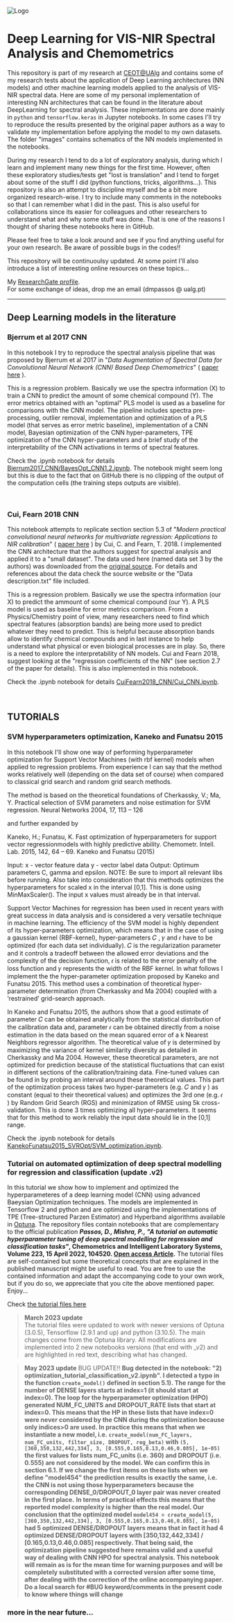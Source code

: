 ![Logo](https://github.com/dario-passos/DeepLearning_for_VIS-NIR_Spectra/blob/master/images/github_card.png)

# <b>Deep Learning for VIS-NIR Spectral Analysis and Chemometrics</b>
This repository is part of my research at [CEOT@UAlg](https://www.ceot.ualg.pt/research-groups/sensing-and-biology]) and 
contains some of my research tests about the application of 
Deep Learning architectures (NN models) and other machine learning models applied to the analysis of VIS-NIR spectral data. 
Here are some of my personal implementation of interesting NN architectures that can be found in the literature about 
DeepLearning for spectral analysis. These implementations are done mainly in <code>python</code> and <code>tensorflow.keras</code> in Jupyter notebooks. In some cases I'll try to reproduce the results presented by the original paper authors as 
a way to validate my implementation before applying the model to my own datasets. The folder "images" contains schematics of the NN models implemented in the notebooks. 

During my research I tend to do a lot of exploratory analysis, during which I learn and implement many new things 
for the first time. However, often these exploratory studies/tests get "lost is translation" and I tend to forget 
about some of the stuff I did (python functions, tricks, algorithms...). This repository is also an attempt to discipline 
myself and be a bit more organized research-wise. I try to include many comments in the notebooks so that I can remember what 
I did in the past. This is also useful for collaborations since its easier for colleagues and other researchers to 
understand what and why some stuff was done. That is one of the reasons I thought of sharing these notebooks here in GitHub. 

Please feel free to take a look around and see if you find anything useful for your own research. Be aware of possible 
bugs in the codes!! 

This repository will be continuoulsy updated. At some point I'll also introduce a list of interesting online resources on these topics...


My [ResearchGate profile](https://www.researchgate.net/profile/Dario_Passos).<br>
For some exchange of ideas, drop me an email (dmpassos @ ualg.pt)<br>

<hr>

## Deep Learning models in the literature
### Bjerrum et al 2017 CNN

In this notebook I try to reproduce the spectral analysis pipeline that was proposed by Bjerrum et al 2017 in "*Data Augmentation of Spectral Data for Convolutional Neural Network (CNN) Based Deep Chemometrics*" ( [paper here](https://arxiv.org/abs/1710.01927) ). 

This is a regression problem. Basically we use the spectra information (X) to train a CNN to predict the amount of 
some chemical compound (Y). The error metrics obtained with an "optimal" PLS model is used as a baseline for comparisons with the 
CNN model. The pipeline includes spectra pre-processing, outlier removal, implementation and optimization of a PLS model 
(that serves as error metric baseline), implementation of a CNN model, Bayesian optimization of the CNN hyper-parameters, 
TPE optimization of the CNN hyper-parameters and a brief study of the interpretability of the CNN activations in terms
of spectral features.

Check the .ipynb notebook for details [Bjerrum2017_CNN/BayesOpt_CNN1.2.ipynb](/notebooks/Bjerrum2017_CNN/BayesOpt_CNN1.2.ipynb).
The notebook might seem long but this is due to the fact that on GitHub there is no clipping of the output of the computation
cells (the training steps outputs are visible).


<br>

### Cui, Fearn 2018 CNN

This notebook attempts to replicate section section 5.3 of "*Modern practical convolutional neural networks for multivariate regression: Applications to NIR calibration*" ( [paper here](https://www.sciencedirect.com/science/article/pii/S0169743918301382?via%3Dihub) ) by Cui, C. and Fearn, T. 2018. 
I implemented the CNN architecture that the authors suggest for spectral analysis and applied it to a "small dataset". The data used here (named data set 3 by the authors) was downloaded from the [original source](http://www.models.kvl.dk/wheat_kernels). For details and references about the data check the source website or the "Data description.txt" file included.

This is a regression problem. Basically we use the spectra information (our X) to predict the ammount of some chemical compound (our Y). A PLS model is used as baseline for error metrics comparison. 
From a Physics/Chemistry point of view, many researchers need to find which spectral features (absorption bands) are being more used to predict whatever they need to predict. This is helpful because absorption bands allow to identify chemical compounds and in last instance to help understand what physical or even biological processes are in play. So, there is a need to explore the interpretability of NN models. Cui and Fearn 2018, suggest looking at the "regression coefficients of the NN" (see section 2.7 of the paper for details). This is also implemented in this notebook.

Check the .ipynb notebook for details [CuiFearn2018_CNN/Cui_CNN.ipynb](/notebooks/CuiFearn2018_CNN/Cui_CNN.ipynb).

<br>

## TUTORIALS
### SVM hyperparameters optimization, Kaneko and Funatsu 2015

In this notebook I'll show one way of performing hyperparameter optimization for Support Vector Machines (with rbf kernel) models when applied to regression problems. From experience I can say that the method works relatively well (depending on the data set of course) when compared to classical grid search and random grid search methods.

The method is based on the theoretical foundations of
Cherkassky, V.; Ma, Y. Practical selection of SVM parameters and noise estimation for SVM regression. Neural Networks 2004, 17, 113 – 126

and further expanded by

Kaneko, H.; Funatsu, K. Fast optimization of hyperparameters for support vector regressionmodels with highly predictive ability. Chemometr. Intell. Lab. 2015, 142, 64 – 69. Kaneko and Funatsu (2015)

Input: x - vector feature data y - vector label data Output: Optimum parameters C, gamma and epsilon. NOTE: Be sure to import all relevant libs before running. Also take into consideration that this methods optimizes the hyperparameters for scaled x in the interval [0,1]. This is done using MinMaxScaler(). The input x values must already be in that interval.

Support Vector Machines for regression has been used in recent years with great success in data analysis and is considered a very versatile technique in machine learning. The efficiency of the SVM model is highly dependent of its hyper-parameters optimization, which means that in the case of using a gaussian kernel (RBF-kernel), hyper-parameters  𝐶 ,  𝛾  and  𝜖  have to be optimized (for each data set individually).  𝐶  is the regularization parameter and it controls a tradeoff between the allowed error deviations and the complexity of the decision function,  𝜖  is related to the error penalty of the loss function and  𝛾  represents the width of the RBF kernel. In what follows I implement the the hyper-parameter optimization proposed by Kaneko and Funatsu 2015. This method uses a combination of theoretical hyper-parameter determination (from Cherkassky and Ma 2004) coupled with a ’restrained’ grid-search approach.

In Kaneko and Funatsu 2015, the authors show that a good estimate of parameter  𝐶  can be obtained analytically from the statistical distribution of the calibration data and, parameter  𝜖  can be obtained directly from a noise estimation in the data based on the mean squared error of a k Nearest Neighbors regressor algorithm. The theoretical value of  𝛾  is determined by maximizing the variance of kernel similarity diversity as detailed in Cherkassky and Ma 2004. However, these theoretical parameters, are not optimized for prediction because of the statistical fluctuations that can exist in different sections of the calibration/training data. Fine-tuned values can be found in by probing an interval around these theoretical values. This part of the optimization process takes two hyper-parameters (e.g.  𝐶  and  𝛾 ) as constant (equal to their theoretical values) and optimizes the 3rd one (e.g.  𝜖 ) by Random Grid Search (RGS) and minimization of RMSE using 5k cross-validation. This is done 3 times optimizing all hyper-parameters. It seems that for this method to work reliably the input data should lie in the [0,1] range.

Check the .ipynb notebook for details [KanekoFunatsu2015_SVROpt/SVM_optimization.ipynb](/notebooks/KanekoFunatsu2015_SVROpt/SVM_optimization.ipynb).

### Tutorial on automated optimization of deep spectral modelling for regression and classification (update .v2)
In this tutorial we show how to implement and optimized the hyperparameteres of a deep learning model (CNN) using advanced Baeysian Optimization techniques. The models are implemented in Tensorflow 2 and python and are optimized using the implementations of TPE (Tree-structured Parzen Estimator) and Hyperband algorithms available in [Optuna](https://optuna.org/). The repository files contain notebooks that are complementary to the official publication <b>*Passos, D., Mishra, P., "A tutorial on automatic hyperparameter tuning of deep spectral modelling for regression and classification tasks"*, Chemometrics and Intelligent Laboratory Systems, Volume 223, 15 April 2022, 104520. [Open access Article](https://doi.org/10.1016/j.chemolab.2022.104520).</b> The tutorial files are self-contained but some theoretical concepts that are explained in the published manuscript might be useful to read. You are free to use the contained information and adapt the accompanying code to your own work, but if you do so, we appreciate that you cite the above mentioned paper. Enjoy...

Check [the tutorial files here](https://github.com/dario-passos/DeepLearning_for_VIS-NIR_Spectra/tree/master/notebooks/Tutorial_on_DL_optimization)


> __March 2023 update__  
The tutorial files were updated to work with newer versions of Optuna (3.0.5), Tensorflow (2.9.1 and up) and python (3.10.5). The main changes come from the Optuna library. All modifications are implemented into 2 new notebooks versions (that end with _v2) and are highlighted in red text, describing what has changed.

> __May 2023 update__
BUG UPDATE!!
**Bug detected in the notebook: "2) optimization_tutorial_classification_v2.ipynb". I detected a typo in the function <code>create_model()</code> defined in section 5.1). The range for the number of DENSE layers starts at index=1 (it should start at index=0). The loop for the hyperparameter optimization (HPO) generated NUM_FC_UNITS and DROPOUT_RATE lists that start at index=0. This means that the HP in these lists that have index=0 were never considered by the CNN during the optimization because only indices>0 are used. In practice this means that when we instantiate a new model, i.e. <code>create_model(num_FC_layers, num_FC_units, filter_size, DROPOUT, reg_beta)</code> with <code>(5, [360,350,132,442,334], 3, [0.555,0.165,0.13,0.46,0.085], 1e-05)</code> the first values for lists num_FC_units (i.e. 360) and DROPOUT (i.e. 0.555) are not considered by the model. We can confirm this in section 6.1. If we change the first items on these lists when we define "model454" the prediction results is exactly the same, i.e. the CNN is not using those hyperparameters because the corresponding DENSE_0/DROPOUT_0 layer pair was never created in the first place.**
**In terms of practical effects this means that the reported model complexity is higher than the real model. Our conclusion that the optimized model <code>model454 = create_model(5, [360,350,132,442,334], 3, [0.555,0.165,0.13,0.46,0.085], 1e-05)</code> had 5 optimized DENSE/DROPOUT layers means that in fact it had 4 optimized DENSE/DROPOUT layers with [350,132,442,334] / [0.165,0.13,0.46,0.085] respectively. That being said, the optimization pipeline suggested here remains valid and a useful way of dealing with CNN HPO for spectral analysis. This notebook will remain as is for the mean time for warning purposes and will be completely substituted with a corrected version after some time, after dealing with the correction of the online accompanying paper. Do a local search for #BUG keyword/comments in the present code to know where things will change**


### more in the near future...

